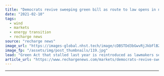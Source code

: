 ```yaml
---
title: "Democrats revive sweeping green bill as route to law opens in new-look Congress"
date: "2021-02-10"
tags: 
  - wind
  - markets
  - energy transition
  - recharge news
source: "recharge news"
image_url: "https://images-global.nhst.tech/image/cDBSTDd3bGwvRjJkbFlBZXpTeThZVkRyaEdPcnprZFhnN2Z0eDE0ZDFLTT0=/nhst/binary/690d5624ae542d727a11ba0037ac7ce8"
image_fp: "/assets/img/post_thumbnails/119.jpg"
lead: "Green Act that stalled last year is reintroduced as lawmakers see chance to include measures in Covid legislation"
article_url: "https://www.rechargenews.com/markets/democrats-revive-sweeping-green-bill-as-route-to-law-opens-in-new-look-congress/2-1-960206"
---
```


---

